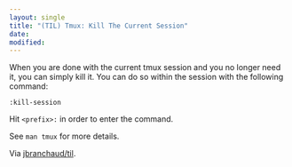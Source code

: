```yaml
---
layout: single
title: "(TIL) Tmux: Kill The Current Session"
date:
modified:
---
```


When you are done with the current tmux session and you no longer need it,
you can simply kill it. You can do so within the session with the following
command:

```tmux
:kill-session
```

Hit `<prefix>:` in order to enter the command.

See `man tmux` for more details.

Via [jbranchaud/til](https://github.com/jbranchaud/til).
